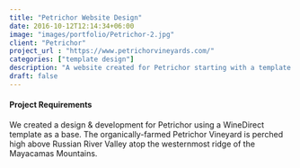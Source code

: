 ```yaml
---
title: "Petrichor Website Design"
date: 2016-10-12T12:14:34+06:00
image: "images/portfolio/Petrichor-2.jpg"
client: "Petrichor"
project_url : "https://www.petrichorvineyards.com/"
categories: ["template design"]
description: "A website created for Petrichor starting with a template."
draft: false
---
```


#### Project Requirements

We created a design & development for Petrichor using a WineDirect template as a base. The organically-farmed Petrichor Vineyard is perched high above Russian River Valley atop the westernmost ridge of the Mayacamas Mountains.
